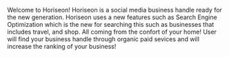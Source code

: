 Welcome to Horiseon! Horiseon is a social media business handle ready for the new generation.
Horiseon uses a new features such as Search Engine Optimization which is the new for searching this such as businesses 
that includes travel, and shop. All coming from the confort of your home!
User will find your business handle through organic paid sevices and will increase
the ranking of your business!
